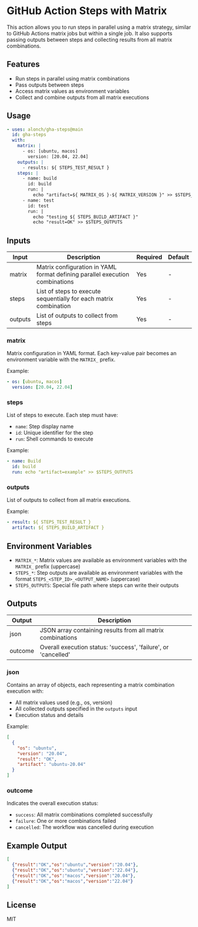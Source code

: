 # GitHub Action Steps with Matrix

This action allows you to run steps in parallel using a matrix strategy, similar to GitHub Actions matrix jobs but within a single job. It also supports passing outputs between steps and collecting results from all matrix combinations.

## Features

- Run steps in parallel using matrix combinations
- Pass outputs between steps
- Access matrix values as environment variables
- Collect and combine outputs from all matrix executions

## Usage

```yaml
- uses: alonch/gha-steps@main
  id: gha-steps
  with:
    matrix: |
      - os: [ubuntu, macos]
        version: [20.04, 22.04]
    outputs: |
      - results: ${ STEPS_TEST_RESULT }
    steps: |
      - name: build
        id: build
        run: |
          echo "artifact=${ MATRIX_OS }-${ MATRIX_VERSION }" >> $STEPS_OUTPUTS
      - name: test
        id: test
        run: |
          echo "testing ${ STEPS_BUILD_ARTIFACT }"
          echo "result=OK" >> $STEPS_OUTPUTS
```

## Inputs

| Input    | Description                                                                | Required | Default |
|----------|----------------------------------------------------------------------------|----------|----------|
| matrix   | Matrix configuration in YAML format defining parallel execution combinations | Yes      | -        |
| steps    | List of steps to execute sequentially for each matrix combination          | Yes      | -        |
| outputs  | List of outputs to collect from steps                                      | Yes      | -        |

### matrix
Matrix configuration in YAML format. Each key-value pair becomes an environment variable with the `MATRIX_` prefix.

Example:
```yaml
- os: [ubuntu, macos]
  version: [20.04, 22.04]
```

### steps
List of steps to execute. Each step must have:
- `name`: Step display name
- `id`: Unique identifier for the step
- `run`: Shell commands to execute

Example:
```yaml
- name: Build
  id: build
  run: echo "artifact=example" >> $STEPS_OUTPUTS
```

### outputs
List of outputs to collect from all matrix executions.

Example:
```yaml
- result: ${ STEPS_TEST_RESULT }
  artifact: ${ STEPS_BUILD_ARTIFACT }
```

## Environment Variables

- `MATRIX_*`: Matrix values are available as environment variables with the `MATRIX_` prefix (uppercase)
- `STEPS_*`: Step outputs are available as environment variables with the format `STEPS_<STEP_ID>_<OUTPUT_NAME>` (uppercase)
- `STEPS_OUTPUTS`: Special file path where steps can write their outputs

## Outputs

| Output    | Description                                                              |
|-----------|--------------------------------------------------------------------------|
| json      | JSON array containing results from all matrix combinations                |
| outcome   | Overall execution status: 'success', 'failure', or 'cancelled'           |

### json
Contains an array of objects, each representing a matrix combination execution with:
- All matrix values used (e.g., os, version)
- All collected outputs specified in the `outputs` input
- Execution status and details

Example:
```json
[
  {
    "os": "ubuntu",
    "version": "20.04",
    "result": "OK",
    "artifact": "ubuntu-20.04"
  }
]
```

### outcome
Indicates the overall execution status:
- `success`: All matrix combinations completed successfully
- `failure`: One or more combinations failed
- `cancelled`: The workflow was cancelled during execution

## Example Output

```json
[
  {"result":"OK","os":"ubuntu","version":"20.04"},
  {"result":"OK","os":"ubuntu","version":"22.04"},
  {"result":"OK","os":"macos","version":"20.04"},
  {"result":"OK","os":"macos","version":"22.04"}
]
```

## License

MIT 